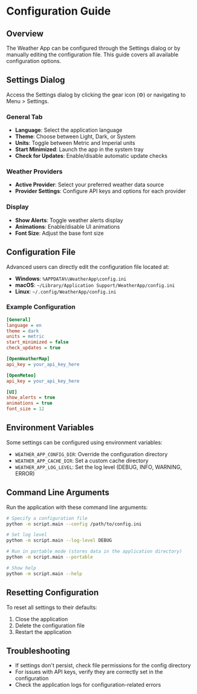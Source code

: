 # Configuration Guide

## Overview

The Weather App can be configured through the Settings dialog or by manually editing the configuration file. This guide covers all available configuration options.

## Settings Dialog

Access the Settings dialog by clicking the gear icon (⚙️) or navigating to Menu > Settings.

### General Tab

- **Language**: Select the application language
- **Theme**: Choose between Light, Dark, or System
- **Units**: Toggle between Metric and Imperial units
- **Start Minimized**: Launch the app in the system tray
- **Check for Updates**: Enable/disable automatic update checks

### Weather Providers

- **Active Provider**: Select your preferred weather data source
- **Provider Settings**: Configure API keys and options for each provider

### Display

- **Show Alerts**: Toggle weather alerts display
- **Animations**: Enable/disable UI animations
- **Font Size**: Adjust the base font size

## Configuration File

Advanced users can directly edit the configuration file located at:
- **Windows**: `%APPDATA%\WeatherApp\config.ini`
- **macOS**: `~/Library/Application Support/WeatherApp/config.ini`
- **Linux**: `~/.config/WeatherApp/config.ini`

### Example Configuration

```ini
[General]
language = en
theme = dark
units = metric
start_minimized = false
check_updates = true

[OpenWeatherMap]
api_key = your_api_key_here

[OpenMeteo]
api_key = your_api_key_here

[UI]
show_alerts = true
animations = true
font_size = 12
```

## Environment Variables

Some settings can be configured using environment variables:

- `WEATHER_APP_CONFIG_DIR`: Override the configuration directory
- `WEATHER_APP_CACHE_DIR`: Set a custom cache directory
- `WEATHER_APP_LOG_LEVEL`: Set the log level (DEBUG, INFO, WARNING, ERROR)

## Command Line Arguments

Run the application with these command line arguments:

```bash
# Specify a configuration file
python -m script.main --config /path/to/config.ini

# Set log level
python -m script.main --log-level DEBUG

# Run in portable mode (stores data in the application directory)
python -m script.main --portable

# Show help
python -m script.main --help
```

## Resetting Configuration

To reset all settings to their defaults:

1. Close the application
2. Delete the configuration file
3. Restart the application

## Troubleshooting

- If settings don't persist, check file permissions for the config directory
- For issues with API keys, verify they are correctly set in the configuration
- Check the application logs for configuration-related errors
